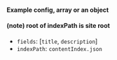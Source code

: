 #### Example config, array or an object
#### (note) root of indexPath is site root

  - `fields`: [`title`, `description`]
  - `indexPath`: `contentIndex.json`